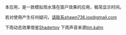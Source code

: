 
本应用，是一款模拟雨水落在窗户效果的应用，极简显示时间。

若对使用产生任何疑问，请联系shawn736.ios@gmail.com

下雨动态效果借鉴[Shadertoy](https://www.shadertoy.com/)
下雨声音来源[tim.kahn](https://freesound.org/people/tim.kahn/sounds/169031/)
